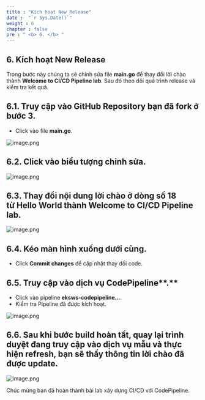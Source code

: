 ```yaml
---
title : "Kích hoạt New Release"
date :  "`r Sys.Date()`" 
weight : 6 
chapter : false
pre : " <b> 6. </b> "
---
```

## **6. Kích hoạt New Release**

Trong bước này chúng ta sẽ chỉnh sửa file **main.go** để thay đổi lời chào thành **Welcome to CI/CD Pipeline lab**. Sau đó theo dõi quá trình release và kiểm tra kết quả.

## **6.1. Truy cập vào GitHub Repository bạn đã fork ở bước 3.**

- Click vào file **main.go**.

![image.png](/images/6.NewRelease/6-1.png)

## **6.2. Click vào biểu tượng chỉnh sửa.**

![image.png](/images/6.NewRelease/6-2.png)

## **6.3. Thay đổi nội dung lời chào ở dòng số 18 từ** Hello World **thành** Welcome to CI/CD Pipeline lab.

![image.png](/images/6.NewRelease/6-3.png)

## **6.4. Kéo màn hình xuống dưới cùng.**

- Click **Commit changes** để cập nhật thay đổi code.

## **6.5. Truy cập vào dịch vụ** CodePipeline**.**

- Click vào pipeline **eksws-codepipeline…**.
- Kiểm tra Pipeline đã được kích hoạt.

![image.png](/images/6.NewRelease/6-4.png)

## **6.6. Sau khi bước build hoàn tất, quay lại trình duyệt đang truy cập vào dịch vụ mẫu và thực hiện refresh, bạn sẽ thấy thông tin lời chào đã được update.**

![image.png](/images/6.NewRelease/6-5.png)

Chúc mừng bạn đã hoàn thành bài lab xây dựng CI/CD với CodePipeline.